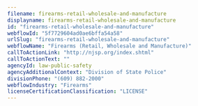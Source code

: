 ```yaml
---
filename: firearms-retail-wholesale-and-manufacture
displayname: firearms-retail-wholesale-and-manufacture
id: "firearms-retail-wholesale-and-manufacture"
webflowId: "5f7729604ad0ae6bffa54a58"
urlSlug: "firearms-retail-wholesale-and-manufacture"
webflowName: "Firearms (Retail, Wholesale and Manufacture)"
callToActionLink: "http://njsp.org/index.shtml"
callToActionText: ""
agencyId: law-public-safety
agencyAdditionalContext: "Division of State Police"
divisionPhone: "(609) 882-2000"
webflowIndustry: "Firearms"
licenseCertificationClassification: "LICENSE"
---
```


